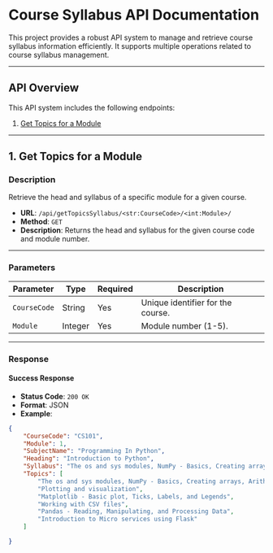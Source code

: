 # Course Syllabus API Documentation

This project provides a robust API system to manage and retrieve course syllabus information efficiently. It supports multiple operations related to course syllabus management.

---

## **API Overview**

This API system includes the following endpoints:

1. [Get Topics for a Module](#1-get-topics-for-a-module)

---

## **1. Get Topics for a Module**

### **Description**
Retrieve the head and syllabus of a specific module for a given course.

- **URL**: `/api/getTopicsSyllabus/<str:CourseCode>/<int:Module>/`
- **Method**: `GET`
- **Description**: Returns the head and syllabus for the given course code and module number.

---

### **Parameters**

| Parameter    | Type    | Required | Description                          |
|--------------|---------|----------|--------------------------------------|
| `CourseCode` | String  | Yes      | Unique identifier for the course.    |
| `Module`     | Integer | Yes      | Module number (1-5).                |

---

### **Response**

#### **Success Response**

- **Status Code**: `200 OK`
- **Format**: JSON
- **Example**:
```json
{
    "CourseCode": "CS101",
    "Module": 1,
    "SubjectName": "Programming In Python",
    "Heading": "Introduction to Python",
    "Syllabus": "The os and sys modules, NumPy - Basics, Creating arrays, Arithmetic, Slicing, Matrix Operations, Random numbers. Plotting and visualization. Matplotlib - Basic plot, Ticks, Labels, and Legends. Working with CSV files. – Pandas - Reading, Manipulating, and Processing Data. Introduction to Micro services using Flask.",
    "Topics": [
        "The os and sys modules, NumPy - Basics, Creating arrays, Arithmetic, Slicing, Matrix Operations, Random numbers",
        "Plotting and visualization",
        "Matplotlib - Basic plot, Ticks, Labels, and Legends",
        "Working with CSV files",
        "Pandas - Reading, Manipulating, and Processing Data",
        "Introduction to Micro services using Flask"
    ]

}


